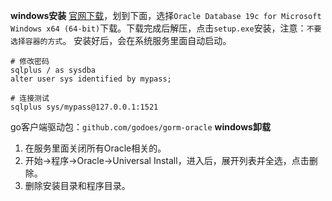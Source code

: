 **windows安装**
[官网下载](https://www.oracle.com/database/technologies/oracle-database-software-downloads.html)，划到下面，选择`Oracle Database 19c for Microsoft Windows x64 (64-bit)`下载。下载完成后解压，点击`setup.exe`安装，注意：`不要选择容器的方式`。
安装好后，会在系统服务里面自动启动。
```
# 修改密码
sqlplus / as sysdba
alter user sys identified by mypass;

# 连接测试
sqlplus sys/mypass@127.0.0.1:1521
```
go客户端驱动包：`github.com/godoes/gorm-oracle`
**windows卸载**
1. 在服务里面关闭所有Oracle相关的。
2. 开始->程序->Oracle->Universal Install，进入后，展开列表并全选，点击删除。
3. 删除安装目录和程序目录。